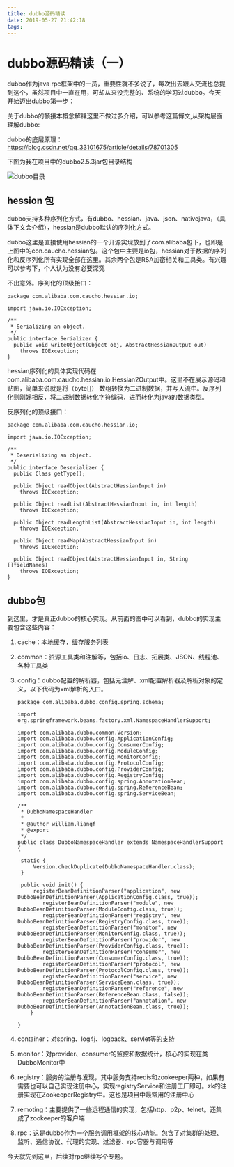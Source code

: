 ```yaml
---
title: dubbo源码精读
date: 2019-05-27 21:42:18
tags:
---
```



# dubbo源码精读（一）

dubbo作为java rpc框架中的一员，重要性就不多说了，每次出去跟人交流也总提到这个，虽然项目中一直在用，可却从来没完整的、系统的学习过dubbo。今天开始迈出dubbo第一步：

关于dubbo的额接本概念解释这里不做过多介绍，可以参考这篇博文,从架构层面理解dubbo:

dubbo的底层原理：https://blog.csdn.net/qq_33101675/article/details/78701305    

下图为我在项目中的dubbo2.5.3jar包目录结构

![dubbo目录](/img/dubbo/dir.png)


<!-- more -->


## hession 包

dubbo支持多种序列化方式，有dubbo、hessian、java、json、nativejava，（具体下文会介绍），hessian是dubbo默认的序列化方式。

dubbo这里是直接使用hessian的一个开源实现放到了com.alibaba包下，也即是上图中的con.caucho.hessian包。这个包中主要是io包，hessian对于数据的序列化和反序列化所有实现全部在这里。其余两个包是RSA加密相关和工具类。有兴趣可以参考下，个人认为没有必要深究

不出意外。序列化的顶级接口：

```
package com.alibaba.com.caucho.hessian.io;

import java.io.IOException;

/**
 * Serializing an object. 
 */
public interface Serializer {
  public void writeObject(Object obj, AbstractHessianOutput out)
    throws IOException;
}

```

hessian序列化的具体实现代码在com.alibaba.com.caucho.hessian.io.Hessian2Output中。这里不在展示源码和贴图，简单来说就是将（byte[]） 数组转换为二进制数据，并写入流中。反序列化则刚好相反，将二进制数据转化字符编码，进而转化为java的数据类型。

反序列化的顶级接口：

```
package com.alibaba.com.caucho.hessian.io;

import java.io.IOException;

/**
 * Deserializing an object. 
 */
public interface Deserializer {
  public Class getType();

  public Object readObject(AbstractHessianInput in)
    throws IOException;
  
  public Object readList(AbstractHessianInput in, int length)
    throws IOException;
  
  public Object readLengthList(AbstractHessianInput in, int length)
    throws IOException;
  
  public Object readMap(AbstractHessianInput in)
    throws IOException;
  
  public Object readObject(AbstractHessianInput in, String []fieldNames)
    throws IOException;
}

```

## dubbo包

到这里，才是真正dubbo的核心实现。从前面的图中可以看到，dubbo的实现主要包含这些内容：

1. cache：本地缓存，缓存服务列表

2. common：资源工具类和注解等，包括io、日志、拓展类、JSON、线程池、各种工具类

3. config：dubbo配置的解析器，包括元注解、xml配置解析器及解析对象的定义，以下代码为xml解析的入口。

   ```
   package com.alibaba.dubbo.config.spring.schema;
   
   import org.springframework.beans.factory.xml.NamespaceHandlerSupport;
   
   import com.alibaba.dubbo.common.Version;
   import com.alibaba.dubbo.config.ApplicationConfig;
   import com.alibaba.dubbo.config.ConsumerConfig;
   import com.alibaba.dubbo.config.ModuleConfig;
   import com.alibaba.dubbo.config.MonitorConfig;
   import com.alibaba.dubbo.config.ProtocolConfig;
   import com.alibaba.dubbo.config.ProviderConfig;
   import com.alibaba.dubbo.config.RegistryConfig;
   import com.alibaba.dubbo.config.spring.AnnotationBean;
   import com.alibaba.dubbo.config.spring.ReferenceBean;
   import com.alibaba.dubbo.config.spring.ServiceBean;
   
   /**
    * DubboNamespaceHandler
    * 
    * @author william.liangf
    * @export
    */
   public class DubboNamespaceHandler extends NamespaceHandlerSupport {
   
   	static {
   		Version.checkDuplicate(DubboNamespaceHandler.class);
   	}
   
   	public void init() {
   	    registerBeanDefinitionParser("application", new DubboBeanDefinitionParser(ApplicationConfig.class, true));
           registerBeanDefinitionParser("module", new DubboBeanDefinitionParser(ModuleConfig.class, true));
           registerBeanDefinitionParser("registry", new DubboBeanDefinitionParser(RegistryConfig.class, true));
           registerBeanDefinitionParser("monitor", new DubboBeanDefinitionParser(MonitorConfig.class, true));
           registerBeanDefinitionParser("provider", new DubboBeanDefinitionParser(ProviderConfig.class, true));
           registerBeanDefinitionParser("consumer", new DubboBeanDefinitionParser(ConsumerConfig.class, true));
           registerBeanDefinitionParser("protocol", new DubboBeanDefinitionParser(ProtocolConfig.class, true));
           registerBeanDefinitionParser("service", new DubboBeanDefinitionParser(ServiceBean.class, true));
           registerBeanDefinitionParser("reference", new DubboBeanDefinitionParser(ReferenceBean.class, false));
           registerBeanDefinitionParser("annotation", new DubboBeanDefinitionParser(AnnotationBean.class, true));
       }
   
   }
   ```

   

4. container：对spring、log4j、logback、servlet等的支持

5. monitor：对provider、consumer的监控和数据统计，核心的实现在类DubboMonitor中

6. registry：服务的注册与发现，其中服务支持redis和zookeeper两种，如果有需要也可以自己实现注册中心，实现registryService和注册工厂即可。zk的注册实现在ZookeeperRegistry中。这也是项目中最常用的注册中心

7. remoting：主要提供了一些远程通信的实现，包括http、p2p、telnet。还集成了zookeeper的客户端

8. rpc：这是dubbo作为一个服务调用框架的核心功能。包含了对集群的处理、监听、通信协议、代理的实现、过滤器、rpc容器与调用等

今天就先到这里，后续对rpc继续写个专题。


